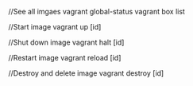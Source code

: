 //See all imgaes
vagrant global-status
vagrant box list

//Start image
vagrant up [id]

//Shut down image
vagrant halt [id]

//Restart image
vagrant reload [id]

//Destroy and delete image
vagrant destroy [id]
